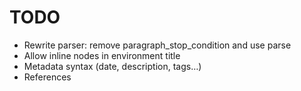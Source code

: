 # TODO

- Rewrite parser: remove paragraph_stop_condition and use parse
- Allow inline nodes in environment title
- Metadata syntax (date, description, tags…)
- References
